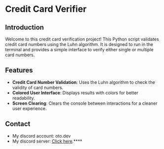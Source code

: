 # Credit Card Verifier

## Introduction

Welcome to this credit card verification project! This Python script validates credit card numbers using the Luhn algorithm. It is designed to run in the terminal and provides a simple interface to verify either single or multiple card numbers.

## Features

- **Credit Card Number Validation**: Uses the Luhn algorithm to check the validity of card numbers.
- **Colored User Interface**: Displays results with colors for better readability.
- **Screen Clearing**: Clears the console between interactions for a cleaner user experience.

## Contact
- My discord account: oto.dev
- My discord server: [Click here](https://discord.gg/NUuXqpGxqa).****
